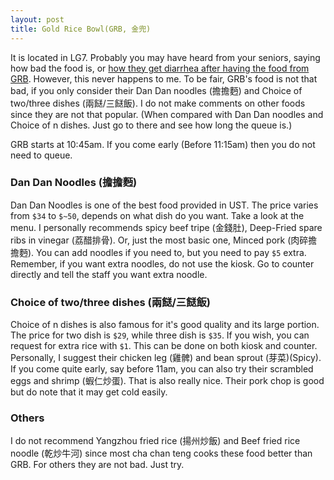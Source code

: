 ```yaml
---
layout: post
title: Gold Rice Bowl(GRB, 金兜)
---
```


It is located in LG7. Probably you may have heard from your seniors, saying how bad the food is, or [how they get diarrhea after having the food from GRB](https://hkust-fys.github.io/anecdotes/GRB_rumor). However, this never happens to me. To be fair, GRB's food is not that bad, if you only consider their Dan Dan noodles (擔擔麪) and Choice of two/three dishes (兩餸/三餸飯). I do not make comments on other foods since they are not that popular. (When compared with Dan Dan noodles and Choice of n dishes. Just go to there and see how long the queue is.)

GRB starts at 10:45am. If you come early (Before 11:15am) then you do not need to queue.

### Dan Dan Noodles (擔擔麪)

Dan Dan Noodles is one of the best food provided in UST. The price varies from `$34` to `$~50`, depends on what dish do you want. Take a look at the menu. I personally recommends spicy beef tripe (金錢肚), Deep-Fried spare ribs in vinegar (荔醋排骨). Or, just the most basic one, Minced pork (肉碎擔擔麪). You can add noodles if you need to, but you need to pay `$5` extra. Remember, if you want extra noodles, do not use the kiosk. Go to counter directly and tell the staff you want extra noodle.

### Choice of two/three dishes (兩餸/三餸飯)

Choice of n dishes is also famous for it's good quality and its large portion. The price for two dish is `$29`, while three dish is `$35`. If you wish, you can request for extra rice with `$1`. This can be done on both kiosk and counter. Personally, I suggest their chicken leg (雞髀) and bean sprout (芽菜)(Spicy). If you come quite early, say before 11am, you can also try their scrambled eggs and shrimp (蝦仁炒蛋). That is also really nice. Their pork chop is good but do note that it may get cold easily.

### Others

I do not recommend Yangzhou fried rice (揚州炒飯) and Beef fried rice noodle (乾炒牛河) since most cha chan teng cooks these food better than GRB. For others they are not bad. Just try.
